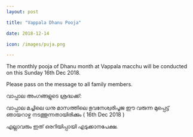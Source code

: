 ```yaml
---
layout: post

title: "Vappala Dhanu Pooja"

date: 2018-12-14

icon: /images/puja.png

--- 
```






The monthly pooja of Dhanu month at Vappala macchu will be conducted on this Sunday 16th Dec 2018.

Please pass on the message to all family members.

വാപ്പാല അംഗങ്ങളുടെ ശ്രദ്ധക്ക്: 

വാപ്പാല മച്ചിലെ ധനു മാസത്തിലെ  ഭുവനേശ്വരിപൂജ ഈ വരുന്ന  മുപ്പെട്ട്  ഞായറാഴ്ച നടത്തുന്നതായിരിക്കും ( 16th Dec 2018 ) 

എല്ലാവരും ഇത് ഒരറിയിപ്പായി എടുക്കാനപേക്ഷ.
